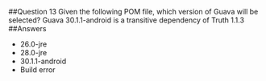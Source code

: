 ##Question 13
Given the following POM file, which version of Guava will be selected? Guava 30.1.1-android is a transitive dependency of Truth 1.1.3
##Answers
* 26.0-jre
* 28.0-jre
* 30.1.1-android
* Build error



